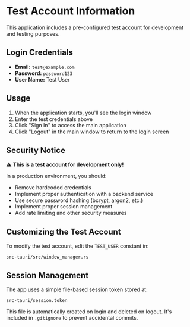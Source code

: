 # Test Account Information

This application includes a pre-configured test account for development and testing purposes.

## Login Credentials

- **Email:** `test@example.com`
- **Password:** `password123`
- **User Name:** Test User

## Usage

1. When the application starts, you'll see the login window
2. Enter the test credentials above
3. Click "Sign In" to access the main application
4. Click "Logout" in the main window to return to the login screen

## Security Notice

⚠️ **This is a test account for development only!**

In a production environment, you should:
- Remove hardcoded credentials
- Implement proper authentication with a backend service
- Use secure password hashing (bcrypt, argon2, etc.)
- Implement proper session management
- Add rate limiting and other security measures

## Customizing the Test Account

To modify the test account, edit the `TEST_USER` constant in:
```
src-tauri/src/window_manager.rs
```

## Session Management

The app uses a simple file-based session token stored at:
```
src-tauri/session.token
```

This file is automatically created on login and deleted on logout.
It's included in `.gitignore` to prevent accidental commits.
